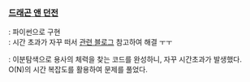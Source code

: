 ### [드래곤 앤 던전](https://www.acmicpc.net/problem/16434)
  : 파이썬으로 구현    
  : 시간 초과가 자꾸 떠서 [관련 블로그](https://resilient-923.tistory.com/324](https://velog.io/@bb2sol/%EB%B0%B1%EC%A4%80-16434-Python)https://velog.io/@bb2sol/%EB%B0%B1%EC%A4%80-16434-Python) 참고하여 해결 ㅜㅜ         
      
  : 이분탐색으로 용사의 체력을 찾는 코드를 완성하니, 자꾸 시간초과가 발생했다.  
    O(N)의 시간 복잡도를 활용하여 문제를 풀었다.         
